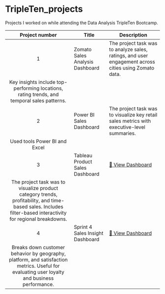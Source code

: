 # TripleTen_projects
Projects I worked on while attending the Data Analysis TripleTen Bootcamp.


| Project number | Title | Description |
| :-----------: | ----------- |----------- |
| 1 | Zomato Sales Analysis Dashboard| The project task was to analyze sales, ratings, and user engagement across cities using Zomato data.  
Key insights include top-performing locations, rating trends, and temporal sales patterns. |
| 2 | Power BI Sales Dashboard| The project task was to visualize key retail sales metrics with executive-level summaries.  
Used tools Power BI and Excel |
| 3 | Tableau Product Sales Dashboard| [🔗 View Dashboard](https://public.tableau.com/app/profile/nathaniel.solomon/viz/TableauProject_17414065807650/Story?publish=yes)
The project task was to visualize product category trends, profitability, and time-based sales. Includes filter-based interactivity for regional breakdowns.|
| 4 | Sprint 4 Sales Insight Dashboard| [🔗 View Dashboard](https://public.tableau.com/views/Sprint4Project_17398298779120/Subcategoryregion?:language=en-US&:sid=&:redirect=auth&:display_count=n&:origin=viz_share_link)
Breaks down customer behavior by geography, platform, and satisfaction metrics. Useful for evaluating user loyalty and business performance.|
